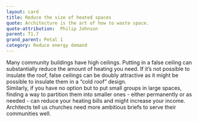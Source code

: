 ```yaml
---
layout: card
title: Reduce the size of heated spaces
quote: Architecture is the art of how to waste space.
quote-attribution:  Philip Johnson
parent: T1.7
grand_parent: Petal 1
category: Reduce energy demand
---
```


Many community buildings have high ceilings.  Putting in a false ceiling can substantially reduce the amount of heating you need. If it’s not possible to insulate the roof, false ceilings can be doubly attractive as it might be possible to insulate them in a “cold roof” design. <br> Similarly, if you have no option but to put small groups in large spaces, finding a way to partition them into smaller ones - either permanently or as needed - can reduce your heating bills and might increase your income. Architects tell us churches need more ambitious briefs to serve their communities well.  


